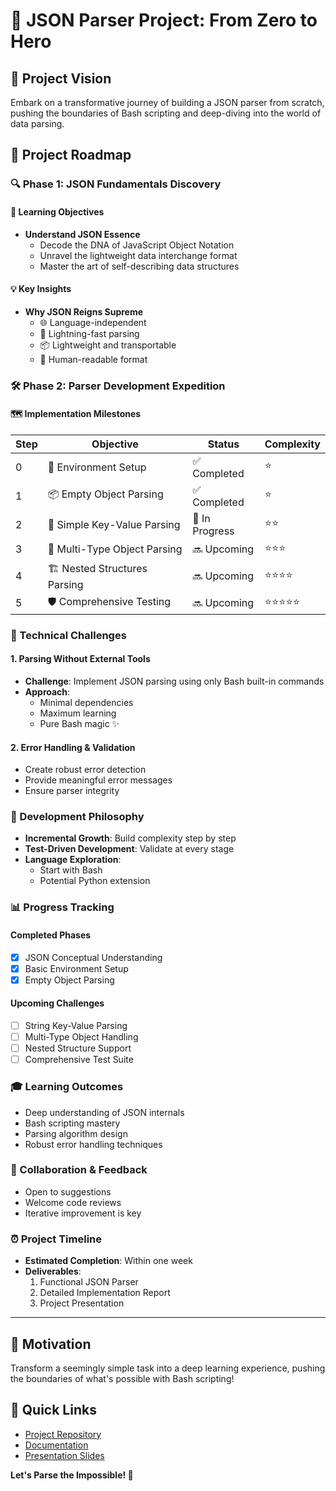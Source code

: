 # 🚀 JSON Parser Project: From Zero to Hero

## 📝 Project Vision
Embark on a transformative journey of building a JSON parser from scratch, pushing the boundaries of Bash scripting and deep-diving into the world of data parsing.

## 🌟 Project Roadmap

### 🔍 Phase 1: JSON Fundamentals Discovery
#### 🎯 Learning Objectives
- **Understand JSON Essence**
  - Decode the DNA of JavaScript Object Notation
  - Unravel the lightweight data interchange format
  - Master the art of self-describing data structures

#### 💡 Key Insights
- **Why JSON Reigns Supreme**
  - 🌐 Language-independent
  - 🚀 Lightning-fast parsing
  - 📦 Lightweight and transportable
  - 📖 Human-readable format

### 🛠 Phase 2: Parser Development Expedition

#### 🗺 Implementation Milestones

| Step | Objective | Status | Complexity |
|------|-----------|--------|------------|
| 0 | 🏁 Environment Setup | ✅ Completed | ⭐ |
| 1 | 📦 Empty Object Parsing | ✅ Completed | ⭐ |
| 2 | 🔑 Simple Key-Value Parsing | 🚧 In Progress | ⭐⭐ |
| 3 | 🌈 Multi-Type Object Parsing | 🔜 Upcoming | ⭐⭐⭐ |
| 4 | 🏗 Nested Structures Parsing | 🔜 Upcoming | ⭐⭐⭐⭐ |
| 5 | 🛡 Comprehensive Testing | 🔜 Upcoming | ⭐⭐⭐⭐⭐ |

### 🧠 Technical Challenges

#### 1. Parsing Without External Tools
- **Challenge**: Implement JSON parsing using only Bash built-in commands
- **Approach**: 
  - Minimal dependencies
  - Maximum learning
  - Pure Bash magic ✨

#### 2. Error Handling & Validation
- Create robust error detection
- Provide meaningful error messages
- Ensure parser integrity

### 🚧 Development Philosophy
- **Incremental Growth**: Build complexity step by step
- **Test-Driven Development**: Validate at every stage
- **Language Exploration**: 
  - Start with Bash
  - Potential Python extension

### 📊 Progress Tracking

#### Completed Phases
- [x] JSON Conceptual Understanding
- [x] Basic Environment Setup
- [x] Empty Object Parsing

#### Upcoming Challenges
- [ ] String Key-Value Parsing
- [ ] Multi-Type Object Handling
- [ ] Nested Structure Support
- [ ] Comprehensive Test Suite

### 🎓 Learning Outcomes
- Deep understanding of JSON internals
- Bash scripting mastery
- Parsing algorithm design
- Robust error handling techniques

### 🤝 Collaboration & Feedback
- Open to suggestions
- Welcome code reviews
- Iterative improvement is key

### ⏰ Project Timeline
- **Estimated Completion**: Within one week
- **Deliverables**:
  1. Functional JSON Parser
  2. Detailed Implementation Report
  3. Project Presentation

---

## 🌈 Motivation
Transform a seemingly simple task into a deep learning experience, pushing the boundaries of what's possible with Bash scripting!

## 🔗 Quick Links
- [Project Repository](#)
- [Documentation](#)
- [Presentation Slides](#)

**Let's Parse the Impossible! 💪**